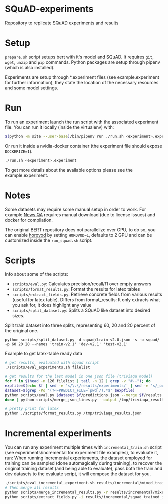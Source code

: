 # SQuAD-experiments
Repository to replicate [SQuAD](https://rajpurkar.github.io/SQuAD-explorer/) experiments and results

# Setup
`prepare.sh` script setups bert with it's model and SQuAD. It requires `git`, `wget`, `unzip` and `pip` commands. Python packages are setup through pipenv (which is also installed).

Experiments are setup through \*.experiment files (see example.experiment for further information), they state the location of the necessary resources and some model settings.

# Run
To run an experiment launch the run script with the associated experiment file. You can run it locally (inside the virtualenv) with:


```bash
$(python -m site --user-base)/bin/pipenv run ./run.sh <experiment>.experiment
```

Or run it inside a nvidia-docker container (the experiment file should expose `DOCKERIZE=1`). 

```bash
./run.sh <experiment>.experiment
```

To get more details about the available options please see the example.experiment.

# Notes
Some datasets may require some manual setup in order to work. For example [News QA](https://github.com/Maluuba/newsqa) requires manual download (due to license issues) and docker for compilation.

The original BERT repository does not parallelize over GPU, to do so, you can enable [horovod](https://github.com/horovod/horovod) by setting `HOROVOD=1`, defaults to 2 GPU and can be customized inside the `run_squad.sh` script.


# Scripts

Info about some of the scripts:
- `scripts/eval.py`: Calculates precision/recall/f1 over empty answers
- `scripts/format_results.py`: Format the results for latex tables
- `scripts/extract_fields.py`: Retrieve concrete fields from various results (useful for latex table). Differs from format_results: It only extracts what you ask for, it does highlight any value
- `scripts/split_dataset.py`: Splits a SQuAD like dataset into desired sizes.

Split train dataset into three splits, representing 60, 20 and 20 percent of the original one.

`python scripts/split_dataset.py -d squad/train-v2.0.json -s -o squad/ -p 60 20 20 --names 'train-v2.1' 'dev-v2.1' 'test-v2.1'`

Example to get latex-table ready data

```bash
# get results, evaluated with squad script
./scripts/eval_experiments.sh filelist

# get results for the last model in one json file (triviaqa model)
for f in $(head -n 126 filelist | tail -n 12 | grep -v "#--"); do 
expfile=$(echo $f | sed -e 's/\.\/results/experiments/' | sed -e 's/_out/\.experiment/')
dataset=$(grep -Po '(?<=PREDICT_FILE=`pwd`/).*$' $expfile)
python scripts/eval.py $dataset $f/predictions.json --merge $f/results.json
done | python scripts/merge_json_lines.py --output /tmp/triviaqa_results.json

# pretty print for latex
python ./scripts/format_results.py /tmp/triviaqa_results.json
```

# Incremental experiments

You can run any experiment multiple times with `incremental_train.sh` script (see experiments/incremental for experiment file examples), to evaluate it, run:
When running incremental experiements, the dataset employed for training can be sampled (done automagically during training), to recover the original training dataset (and being able to evaluate), pass both the train and dev datasets to the evaluate script, it will compose the dataset for you.

```bash
./scripts/eval_incremental_experiment.sh results/incremental/mixed_trained_incremental_2_epochs_model_0_sample_out_averages experiments/mixed/data/mixed_squad/train.json experiments/mixed/data/mixed_squad/dev.json
# Then merge all results
python scripts/merge_incremental_results.py -r results/incremental/mixed_trained_incremental_2_epochs_model_0_sample_out_averages/results_*.json -o results/incremental/mixed_trained_incremental_2_epochs_model_0_sample_out_averages/results.json
python scripts/extract_fields.py -i results/incremental/squad_trained_incremental_base_model_0_sample_out_averages/results.json results/incremental/squad_trained_incremental_base_model_10_sample_out_averages/results.json ... -f 'nof_results' 'exact_mean' 'exact_max' ...
```
